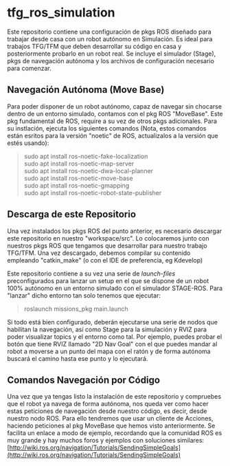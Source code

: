 # tfg_ros_simulation
Este repositorio contiene una configuración de pkgs ROS diseñado para trabajar desde casa con un robot autónomo en Simulación. Es ideal para trabajos TFG/TFM que deben desarrollar su código en casa y posteriormente probarlo en un robot real. Se incluye el simulador (Stage), pkgs de navegación autónoma y los archivos de configuración necesario para comenzar.

## Navegación Autónoma (Move Base)
Para poder disponer de un robot autónomo, capaz de navegar sin chocarse dentro de un entorno simulado, contamos con el pkg ROS "MoveBase". Este pkg fundamental de ROS, require a su vez de otros pkgs adicionales. Para su instlación, ejecuta los siguientes comandos (Nota, estos comandos están esritos para la versión "noetic" de ROS, actualizalos a la versión que estés usando):

> sudo apt install ros-noetic-fake-localization  
  sudo apt install ros-noetic-map-server  
  sudo apt install ros-noetic-dwa-local-planner  
  sudo apt install ros-noetic-move-base  
  sudo apt install ros-noetic-gmapping  
  sudo apt install ros-noetic-robot-state-publisher

## Descarga de este Repositorio
Una vez instalados los pkgs ROS del punto anterior, es necesario descargar este repositorio en nuestro "workspace/src". Lo colocaremos junto con nuestros pkgs ROS que tengamos que desarrollar para nuestro trabajo TFG/TFM. Una vez descargado, debemos compilar su contenido empleando "catkin_make" (o con el IDE de preferencia, eg Kdevelop)

Este repositorio contiene a su vez una serie de *launch-files* preconfigurados para lanzar un setup en el que se dispone de un robot 100% autónomo en un entorno simulado con el simulador STAGE-ROS. Para "lanzar" dicho entorno tan solo tenemos que ejecutar:
> roslaunch missions_pkg main.launch

Si todo está bien configurado, deberán ejecutarse una serie de nodos que habilitan la navegación, así como Stage para la simulación y RVIZ para poder visualizar topics y el entorno como tal. Por ejemplo, puedes probar el botón que tiene RVIZ llamado "2D Nav Goal" con el que puedes mandar al robot a moverse a un punto del mapa con el ratón y de forma autónoma buscará el camino hasta ese punto y lo ejecutará.

## Comandos Navegación por Código
Una vez que ya tengas listo la instalación de este repositorio y compruebes que el robot ya navega de forma autónoma, nos queda ver como hacer estas peticiones de navegación desde nuestro código, es decir, desde nuestro nodo ROS. Para ello tendremos que usar un cliente de Acciones, haciendo peticiones al pkg MoveBase que hemos visto anteriormente. Se facilita un enlace a modo de ejemplo, recordando que la comunidad ROS es muy grande y hay muchos foros y ejemplos con soluciones similares:
[http://wiki.ros.org/navigation/Tutorials/SendingSimpleGoals](http://wiki.ros.org/navigation/Tutorials/SendingSimpleGoals)

